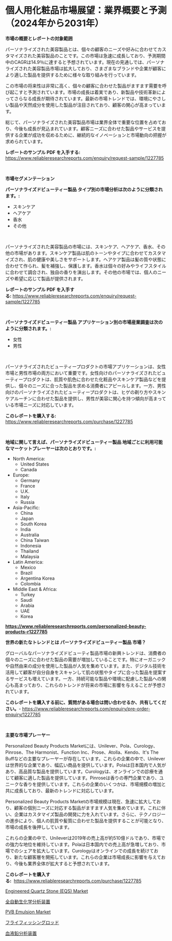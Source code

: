 <p><h1>個人用化粧品市場展望：業界概要と予測（2024年から2031年）</h1></p><p><strong>市場の概要とレポートの対象範囲</strong></p>
<p><p>パーソナライズされた美容製品とは、個々の顧客のニーズや好みに合わせてカスタマイズされた美容製品のことです。この市場は急速に成長しており、予測期間中のCAGRは14.9％に達すると予想されています。現在の見通しでは、パーソナライズされた美容製品市場は拡大しており、さまざまなブランドや企業が顧客により適した製品を提供するために様々な取り組みを行っています。</p><p>この市場の将来性は非常に高く、個々の顧客に合わせた製品がますます需要を呼び起こすと予測されています。市場の成長は着実であり、新製品や技術革新によってさらなる成長が期待されています。最新の市場トレンドでは、環境にやさしい製品や天然成分を使用した製品が注目されており、顧客の関心が高まっています。</p><p>総じて、パーソナライズされた美容製品市場は業界全体で重要な位置を占めており、今後も成長が見込まれています。顧客ニーズに合わせた製品やサービスを提供する企業が成功を収めるために、継続的なイノベーションと市場動向の把握が求められています。</p></p>
<p><strong>レポートのサンプル PDF を入手する:</strong> <a href="https://www.reliableresearchreports.com/enquiry/request-sample/1227785">https://www.reliableresearchreports.com/enquiry/request-sample/1227785</a></p>
<p>&nbsp;</p>
<p><strong>市場セグメンテーション</strong></p>
<p><strong>パーソナライズドビューティー製品 タイプ別の市場分析は次のように分類されます。:</strong></p>
<p><ul><li>スキンケア</li><li>ヘアケア</li><li>香水</li><li>その他</li></ul></p>
<p>&nbsp;</p>
<p><p>パーソナライズされた美容製品の市場には、スキンケア、ヘアケア、香水、その他の市場があります。スキンケア製品は肌のトーンやタイプに合わせてカスタマイズされ、肌の健康や美しさをサポートします。ヘアケア製品は髪の質や状態に合わせて作られ、髪を補強し、保護します。香水は個々の好みやライフスタイルに合わせて調合され、独自の香りを演出します。その他の市場では、個人のニーズや希望に応じて製品が提供されます。</p></p>
<p><strong>レポートのサンプル PDF を入手する:</strong>&nbsp;<a href="https://www.reliableresearchreports.com/enquiry/request-sample/1227785">https://www.reliableresearchreports.com/enquiry/request-sample/1227785</a></p>
<p>&nbsp;</p>
<p><strong> パーソナライズドビューティー製品 アプリケーション別の市場産業調査は次のように分類されます。:</strong></p>
<p><ul><li>女性</li><li>男性</li></ul></p>
<p>&nbsp;</p>
<p><p>パーソナライズされたビューティープロダクトの市場アプリケーションは、女性市場と男性市場の両方において重要です。女性向けのパーソナライズされたビューティープロダクトは、肌質や肌色に合わせた化粧品やスキンケア製品などを提供し、個々のニーズに合った製品を求める消費者にアピールします。一方、男性向けのパーソナライズされたビューティープロダクトは、ヒゲの剃り方やスキンケアルーチンに合わせた製品を提供し、男性が美容に関心を持つ傾向が高まっている市場ニーズに対応しています。</p></p>
<p><strong>このレポートを購入する:</strong>&nbsp; <a href="https://www.reliableresearchreports.com/purchase/1227785">https://www.reliableresearchreports.com/purchase/1227785</a></p>
<p>&nbsp;</p>
<p><strong>地域に関して言えば、パーソナライズドビューティー製品 地域ごとに利用可能なマーケットプレーヤーは次のとおりです。:</strong></p>
<p><ul>
    <li>
        North America:
        <ul>
            <li>United States</li>
            <li>Canada</li>
        </ul>
    </li>
    <li>
        Europe:
        <ul>
            <li>Germany</li>
            <li>France</li>
            <li>U.K.</li>
            <li>Italy</li>
            <li>Russia</li>
        </ul>
    </li>
    <li>
        Asia-Pacific:
        <ul>
            <li>China</li>
            <li>Japan</li>
            <li>South Korea</li>
            <li>India</li>
            <li>Australia</li>
            <li>China Taiwan</li>
            <li>Indonesia</li>
            <li>Thailand</li>
            <li>Malaysia</li>
        </ul>
    </li>
    <li>
        Latin America:
        <ul>
            <li>Mexico</li>
            <li>Brazil</li>
            <li>Argentina Korea</li>
            <li>Colombia</li>
        </ul>
    </li>
    <li>
        Middle East & Africa:
        <ul>
            <li>Turkey</li>
            <li>Saudi</li>
            <li>Arabia</li>
            <li>UAE</li>
            <li>Korea</li>
        </ul>
    </li>
    </ul></p>
<p><strong><a href="https://www.reliableresearchreports.com/personalized-beauty-products-r1227785">https://www.reliableresearchreports.com/personalized-beauty-products-r1227785</a></strong>&nbsp;</p>
<p><strong>世界の新たなトレンドとは パーソナライズドビューティー製品 市場？</strong></p>
<p><p>グローバルなパーソナライズドビューティ製品市場の新興トレンドは、消費者の個々のニーズに合わせた製品の需要が増加していることです。特にオーガニックや自然由来の成分を使用した製品が人気を集めています。また、デジタル技術を活用して顧客が自分自身をスキャンして肌の状態やタイプに合った製品を提案するサービスも増えています。一方、持続可能な製品や環境に配慮した製品への関心も高まっており、これらのトレンドが将来の市場に影響を与えることが予想されています。</p></p>
<p><strong>このレポートを購入する前に、質問がある場合は問い合わせるか、共有してください。</strong>- <a href="https://www.reliableresearchreports.com/enquiry/pre-order-enquiry/1227785">https://www.reliableresearchreports.com/enquiry/pre-order-enquiry/1227785</a></p>
<p>&nbsp;</p>
<p><strong>主要な市場プレーヤー</strong></p>
<p><p>Personalized Beauty Products Marketには、Unilever、Pola、Curology、Pinrose、The Harmonist、Function Inc、Prose、Atolla、Kendo、It's The Buffなどの主要なプレーヤーが存在しています。これらの企業の中で、Unileverは世界的な企業であり、幅広い商品を提供しています。Polaは日本国内で人気があり、高品質な製品を提供しています。Curologyは、オンラインでの診療を通じて顧客に適した製品を提供しています。Pinroseは香りの専門企業であり、ユニークな香りを提供しています。これらの企業のいくつかは、市場規模の増加と共に成長しており、最新のトレンドに対応しています。 </p><p>Personalized Beauty Products Marketの市場規模は現在、急速に拡大しており、顧客の個別ニーズに対応する製品がますます人気を集めています。これに伴い、企業はカスタマイズ製品の開発に力を入れています。さらに、テクノロジーの進歩により、個人の肌質や髪質に合わせた製品を提供することが可能となり、市場の成長を後押ししています。</p><p>これらの企業の中で、Unileverは2019年の売上高が約510億ドルであり、市場での強力な地位を維持しています。Polaは日本国内での売上高が急増しており、市場でのシェアを拡大しています。Curologyはオンラインでの成長を続けており、新たな顧客層を開拓しています。これらの企業は市場成長に影響を与えており、今後も業界全体が拡大すると予想されています。</p></p>
<p><strong>このレポートを購入する:</strong>&nbsp;&nbsp;<a href="https://www.reliableresearchreports.com/purchase/1227785">https://www.reliableresearchreports.com/purchase/1227785</a></p>
<p><p><a href="https://www.linkedin.com/pulse/engineered-quartz-stone-eqs-market-share-amp-new-trends-analysis-ldvqf?trackingId=pTRbo7uNXl5Mx4t81AuwBw%3D%3D">Engineered Quartz Stone (EQS) Market</a></p><p><a href="https://github.com/JacksonWiza1924/Market-Research-Report-List-1/blob/main/722906833739.md">全自動生化学分析装置</a></p><p><a href="https://www.linkedin.com/pulse/pvb-emulsion-market-size-growth-outlook-from-2024-2031-projecting-zmbkf?trackingId=WEXHsb7WVNeCPpoikgIXaw%3D%3D">PVB Emulsion Market</a></p><p><a href="https://medium.com/@coraltrout1923/%E3%83%95%E3%83%A9%E3%82%A4%E3%83%95%E3%82%A3%E3%83%83%E3%82%B7%E3%83%B3%E3%82%B0%E3%83%AD%E3%83%83%E3%83%89%E5%B8%82%E5%A0%B4%E8%A6%8F%E6%A8%A1%E3%81%AF-%E3%82%B0%E3%83%AD%E3%83%BC%E3%83%90%E3%83%AB%E7%94%A3%E6%A5%AD%E3%81%AB%E3%81%8A%E3%81%91%E3%82%8B%E6%9C%80%E9%81%A9%E3%81%AA%E3%83%9E%E3%83%BC%E3%82%B1%E3%83%86%E3%82%A3%E3%83%B3%E3%82%B0%E3%83%81%E3%83%A3%E3%83%8D%E3%83%AB%E3%82%92%E7%A4%BA%E3%81%97%E3%81%BE%E3%81%99-4307d1604947">フライフィッシングロッド</a></p><p><a href="https://medium.com/@rylanaufman56456/%E8%A1%80%E6%B6%B2%E9%89%9B%E5%88%86%E6%9E%90%E5%99%A8%E5%B8%82%E5%A0%B4-2031%E5%B9%B4%E3%81%BE%E3%81%A7%E3%81%AE%E3%83%88%E3%83%AC%E3%83%B3%E3%83%89-%E4%BA%88%E6%B8%AC-%E7%AB%B6%E4%BA%89%E5%88%86%E6%9E%90-5b073011da13">血液鉛分析装置</a></p></p>